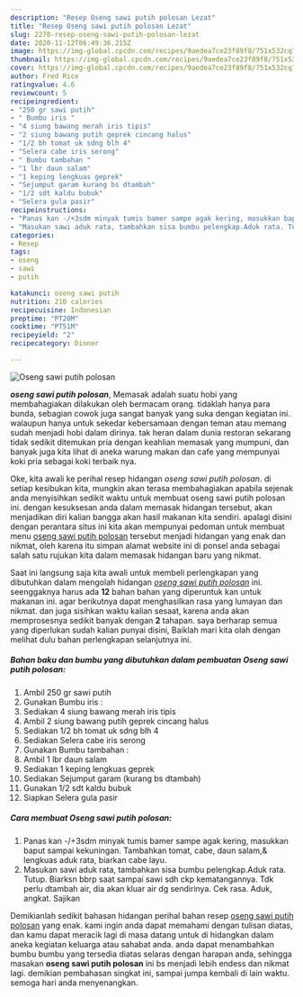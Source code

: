 ```yaml
---
description: "Resep Oseng sawi putih polosan Lezat"
title: "Resep Oseng sawi putih polosan Lezat"
slug: 2278-resep-oseng-sawi-putih-polosan-lezat
date: 2020-11-12T06:49:36.215Z
image: https://img-global.cpcdn.com/recipes/9aedea7ce23f89f8/751x532cq70/oseng-sawi-putih-polosan-foto-resep-utama.jpg
thumbnail: https://img-global.cpcdn.com/recipes/9aedea7ce23f89f8/751x532cq70/oseng-sawi-putih-polosan-foto-resep-utama.jpg
cover: https://img-global.cpcdn.com/recipes/9aedea7ce23f89f8/751x532cq70/oseng-sawi-putih-polosan-foto-resep-utama.jpg
author: Fred Rice
ratingvalue: 4.6
reviewcount: 5
recipeingredient:
- "250 gr sawi putih"
- " Bumbu iris "
- "4 siung bawang merah iris tipis"
- "2 siung bawang putih geprek cincang halus"
- "1/2 bh tomat uk sdng blh 4"
- "Selera cabe iris serong"
- " Bumbu tambahan "
- "1 lbr daun salam"
- "1 keping lengkuas geprek"
- "Sejumput garam kurang bs dtambah"
- "1/2 sdt kaldu bubuk"
- "Selera gula pasir"
recipeinstructions:
- "Panas kan -/+3sdm minyak tumis bamer sampe agak kering, masukkan baput sampai kekuningan. Tambahkan tomat, cabe, daun salam,&amp; lengkuas aduk rata, biarkan cabe layu."
- "Masukan sawi aduk rata, tambahkan sisa bumbu pelengkap.Aduk rata. Tutup. Biarksn bbrp saat sampai sawi sdh ckp kematangannya. Tdk perlu dtambah air, dia akan kluar air dg sendirinya. Cek rasa. Aduk, angkat. Sajikan"
categories:
- Resep
tags:
- oseng
- sawi
- putih

katakunci: oseng sawi putih 
nutrition: 210 calories
recipecuisine: Indonesian
preptime: "PT20M"
cooktime: "PT51M"
recipeyield: "2"
recipecategory: Dinner

---
```



![Oseng sawi putih polosan](https://img-global.cpcdn.com/recipes/9aedea7ce23f89f8/751x532cq70/oseng-sawi-putih-polosan-foto-resep-utama.jpg)

<b><i>oseng sawi putih polosan</i></b>, Memasak adalah suatu hobi yang membahagiakan dilakukan oleh bermacam orang. tidaklah hanya para bunda, sebagian cowok juga sangat banyak yang suka dengan kegiatan ini. walaupun hanya untuk sekedar kebersamaan dengan teman atau memang sudah menjadi hobi dalam dirinya. tak heran dalam dunia restoran sekarang tidak sedikit ditemukan pria dengan keahlian memasak yang mumpuni, dan banyak juga kita lihat di aneka warung makan dan cafe yang mempunyai koki pria sebagai koki terbaik nya.



Oke, kita awali ke perihal resep hidangan <i>oseng sawi putih polosan</i>. di setiap kesibukan kita, mungkin akan terasa membahagiakan apabila sejenak anda menyisihkan sedikit waktu untuk membuat oseng sawi putih polosan ini. dengan kesuksesan anda dalam memasak hidangan tersebut, akan menjadikan diri kalian bangga akan hasil makanan kita sendiri. apalagi disini dengan perantara situs ini kita akan mempunyai pedoman untuk membuat menu <u>oseng sawi putih polosan</u> tersebut menjadi hidangan yang enak dan nikmat, oleh karena itu simpan alamat website ini di ponsel anda sebagai salah satu rujukan kita dalam memasak hidangan baru yang nikmat.


Saat ini langsung saja kita awali untuk membeli perlengkapan yang dibutuhkan dalam mengolah hidangan <u><i>oseng sawi putih polosan</i></u> ini. seenggaknya harus ada <b>12</b> bahan bahan yang diperuntuk kan untuk makanan ini. agar berikutnya dapat menghasilkan rasa yang lumayan dan nikmat. dan juga sisihkan waktu kalian sesaat, karena anda akan memprosesnya sedikit banyak dengan <b>2</b> tahapan. saya berharap semua yang diperlukan sudah kalian punyai disini, Baiklah mari kita olah dengan melihat dulu bahan perlengkapan selanjutnya ini.

<!--inarticleads1-->

##### Bahan baku dan bumbu yang dibutuhkan dalam pembuatan Oseng sawi putih polosan:

1. Ambil 250 gr sawi putih
1. Gunakan  Bumbu iris :
1. Sediakan 4 siung bawang merah iris tipis
1. Ambil 2 siung bawang putih geprek cincang halus
1. Sediakan 1/2 bh tomat uk sdng blh 4
1. Sediakan Selera cabe iris serong
1. Gunakan  Bumbu tambahan :
1. Ambil 1 lbr daun salam
1. Sediakan 1 keping lengkuas geprek
1. Sediakan Sejumput garam (kurang bs dtambah)
1. Gunakan 1/2 sdt kaldu bubuk
1. Siapkan Selera gula pasir




<!--inarticleads2-->

##### Cara membuat Oseng sawi putih polosan:

1. Panas kan -/+3sdm minyak tumis bamer sampe agak kering, masukkan baput sampai kekuningan. Tambahkan tomat, cabe, daun salam,&amp; lengkuas aduk rata, biarkan cabe layu.
1. Masukan sawi aduk rata, tambahkan sisa bumbu pelengkap.Aduk rata. Tutup. Biarksn bbrp saat sampai sawi sdh ckp kematangannya. Tdk perlu dtambah air, dia akan kluar air dg sendirinya. Cek rasa. Aduk, angkat. Sajikan




Demikianlah sedikit bahasan hidangan perihal bahan resep <u>oseng sawi putih polosan</u> yang enak. kami ingin anda dapat memahami dengan tulisan diatas, dan kamu dapat meracik lagi di masa datang untuk di hidangkan dalam aneka kegiatan keluarga atau sahabat anda. anda dapat menambahkan bumbu bumbu yang tersedia diatas selaras dengan harapan anda, sehingga masakan <b>oseng sawi putih polosan</b> ini bs menjadi lebih endess dan nikmat lagi. demikian pembahasan singkat ini, sampai jumpa kembali di lain waktu. semoga hari anda menyenangkan.
